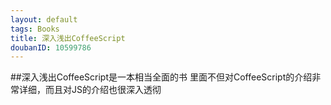 ```yaml
---
layout: default
tags: Books
title: 深入浅出CoffeeScript
doubanID: 10599786
---
```

##深入浅出CoffeeScript是一本相当全面的书
里面不但对CoffeeScript的介绍非常详细，而且对JS的介绍也很深入透彻
